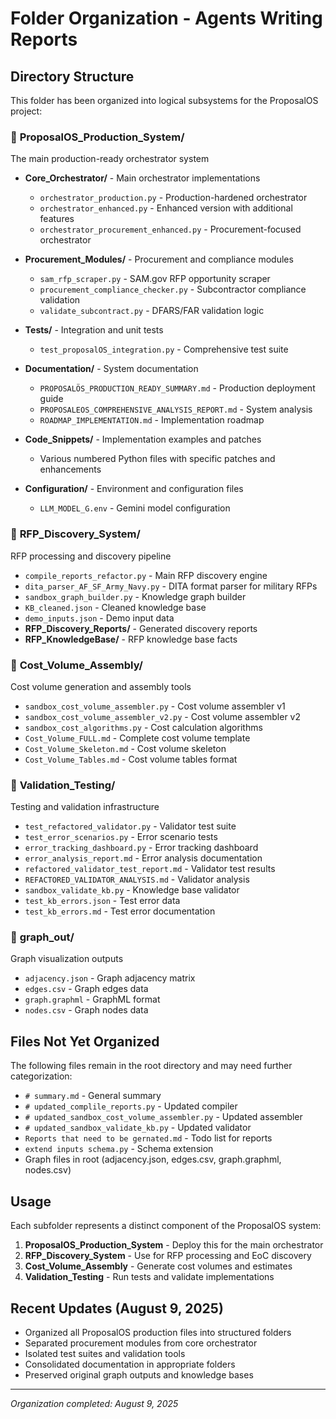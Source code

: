 # Folder Organization - Agents Writing Reports

## Directory Structure

This folder has been organized into logical subsystems for the ProposalOS project:

### 📁 **ProposalOS_Production_System/**
The main production-ready orchestrator system
- **Core_Orchestrator/** - Main orchestrator implementations
  - `orchestrator_production.py` - Production-hardened orchestrator
  - `orchestrator_enhanced.py` - Enhanced version with additional features
  - `orchestrator_procurement_enhanced.py` - Procurement-focused orchestrator
  
- **Procurement_Modules/** - Procurement and compliance modules
  - `sam_rfp_scraper.py` - SAM.gov RFP opportunity scraper
  - `procurement_compliance_checker.py` - Subcontractor compliance validation
  - `validate_subcontract.py` - DFARS/FAR validation logic
  
- **Tests/** - Integration and unit tests
  - `test_proposalOS_integration.py` - Comprehensive test suite
  
- **Documentation/** - System documentation
  - `PROPOSALÖS_PRODUCTION_READY_SUMMARY.md` - Production deployment guide
  - `PROPOSALEOS_COMPREHENSIVE_ANALYSIS_REPORT.md` - System analysis
  - `ROADMAP_IMPLEMENTATION.md` - Implementation roadmap
  
- **Code_Snippets/** - Implementation examples and patches
  - Various numbered Python files with specific patches and enhancements
  
- **Configuration/** - Environment and configuration files
  - `LLM_MODEL_G.env` - Gemini model configuration

### 📁 **RFP_Discovery_System/**
RFP processing and discovery pipeline
- `compile_reports_refactor.py` - Main RFP discovery engine
- `dita_parser_AF_SF_Army_Navy.py` - DITA format parser for military RFPs
- `sandbox_graph_builder.py` - Knowledge graph builder
- `KB_cleaned.json` - Cleaned knowledge base
- `demo_inputs.json` - Demo input data
- **RFP_Discovery_Reports/** - Generated discovery reports
- **RFP_KnowledgeBase/** - RFP knowledge base facts

### 📁 **Cost_Volume_Assembly/**
Cost volume generation and assembly tools
- `sandbox_cost_volume_assembler.py` - Cost volume assembler v1
- `sandbox_cost_volume_assembler_v2.py` - Cost volume assembler v2
- `sandbox_cost_algorithms.py` - Cost calculation algorithms
- `Cost_Volume_FULL.md` - Complete cost volume template
- `Cost_Volume_Skeleton.md` - Cost volume skeleton
- `Cost_Volume_Tables.md` - Cost volume tables format

### 📁 **Validation_Testing/**
Testing and validation infrastructure
- `test_refactored_validator.py` - Validator test suite
- `test_error_scenarios.py` - Error scenario tests
- `error_tracking_dashboard.py` - Error tracking dashboard
- `error_analysis_report.md` - Error analysis documentation
- `refactored_validator_test_report.md` - Validator test results
- `REFACTORED_VALIDATOR_ANALYSIS.md` - Validator analysis
- `sandbox_validate_kb.py` - Knowledge base validator
- `test_kb_errors.json` - Test error data
- `test_kb_errors.md` - Test error documentation

### 📁 **graph_out/**
Graph visualization outputs
- `adjacency.json` - Graph adjacency matrix
- `edges.csv` - Graph edges data
- `graph.graphml` - GraphML format
- `nodes.csv` - Graph nodes data

## Files Not Yet Organized

The following files remain in the root directory and may need further categorization:
- `# summary.md` - General summary
- `# updated_complile_reports.py` - Updated compiler
- `# updated_sandbox_cost_volume_assembler.py` - Updated assembler
- `# updated_sandbox_validate_kb.py` - Updated validator
- `Reports that need to be gernated.md` - Todo list for reports
- `extend inputs schema.py` - Schema extension
- Graph files in root (adjacency.json, edges.csv, graph.graphml, nodes.csv)

## Usage

Each subfolder represents a distinct component of the ProposalOS system:

1. **ProposalOS_Production_System** - Deploy this for the main orchestrator
2. **RFP_Discovery_System** - Use for RFP processing and EoC discovery
3. **Cost_Volume_Assembly** - Generate cost volumes and estimates
4. **Validation_Testing** - Run tests and validate implementations

## Recent Updates (August 9, 2025)

- Organized all ProposalOS production files into structured folders
- Separated procurement modules from core orchestrator
- Isolated test suites and validation tools
- Consolidated documentation in appropriate folders
- Preserved original graph outputs and knowledge bases

---

*Organization completed: August 9, 2025*